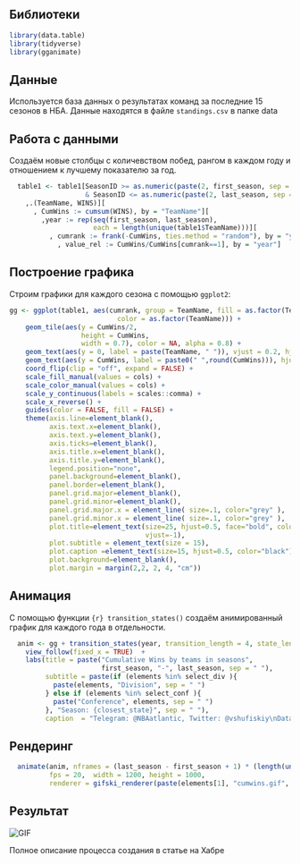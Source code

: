 <!-- README.md is generated from README.Rmd. Please edit that file -->

## Библиотеки

```r
library(data.table)
library(tidyverse)
library(gganimate)
```
## Данные
Используется база данных о результатах команд за последние 15 сезонов в НБА. Данные находятся в файле `standings.csv` в папке data

## Работа с данными
Создаём новые столбцы с количевством побед, рангом в каждом году и отношением к лучшему показателю за год.

```r
  table1 <- table1[SeasonID >= as.numeric(paste(2, first_season, sep = "")) 
                   & SeasonID <= as.numeric(paste(2, last_season, sep = ""))][
    ,.(TeamName, WINS)][
      , CumWins := cumsum(WINS), by = "TeamName"][
        ,year := rep(seq(first_season, last_season), 
                     each = length(unique(table1$TeamName)))][
          , cumrank := frank(-CumWins, ties.method = "random"), by = "year"][
            , value_rel := CumWins/CumWins[cumrank==1], by = "year"]
```
## Построение графика

Строим графики для каждого сезона с помощью `ggplot2`:

```r
gg <- ggplot(table1, aes(cumrank, group = TeamName, fill = as.factor(TeamName),
                           color = as.factor(TeamName))) + 
    geom_tile(aes(y = CumWins/2,
                  height = CumWins,
                  width = 0.7), color = NA, alpha = 0.8) +
    geom_text(aes(y = 0, label = paste(TeamName, " ")), vjust = 0.2, hjust = 1, size = 6) +
    geom_text(aes(y = CumWins, label = paste0(" ",round(CumWins))), hjust = 0, size = 7) +
    coord_flip(clip = "off", expand = FALSE) +
    scale_fill_manual(values = cols) +
    scale_color_manual(values = cols) +
    scale_y_continuous(labels = scales::comma) +
    scale_x_reverse() +
    guides(color = FALSE, fill = FALSE) +
    theme(axis.line=element_blank(),
          axis.text.x=element_blank(),
          axis.text.y=element_blank(),
          axis.ticks=element_blank(),
          axis.title.x=element_blank(),
          axis.title.y=element_blank(),
          legend.position="none",
          panel.background=element_blank(),
          panel.border=element_blank(),
          panel.grid.major=element_blank(),
          panel.grid.minor=element_blank(),
          panel.grid.major.x = element_line( size=.1, color="grey" ),
          panel.grid.minor.x = element_line( size=.1, color="grey" ),
          plot.title=element_text(size=25, hjust=0.5, face="bold", colour="black",
                                  vjust=-1),
          plot.subtitle = element_text(size = 15),
          plot.caption =element_text(size=15, hjust=0.5, color="black"),
          plot.background=element_blank(),
          plot.margin = margin(2,2, 2, 4, "cm"))
```
## Анимация
С помощью функции `{r} transition_states()` создаём анимированный график для каждого года в отдельности.

```r
  anim <- gg + transition_states(year, transition_length = 4, state_length = 1) +
    view_follow(fixed_x = TRUE)  +
    labs(title = paste("Cumulative Wins by teams in seasons", 
                       first_season, "-", last_season, sep = " "),
         subtitle = paste(if (elements %in% select_div ){
           paste(elements, "Division", sep = " ")
         } else if (elements %in% select_conf ){
           paste("Conference", elements, sep = " ")
         }, "Season: {closest_state}", sep = " "),
         caption  = "Telegram: @NBAatlantic, Twitter: @vshufiskiy\nData sourse: stats.nba.com")
```

## Рендеринг

```r
  animate(anim, nframes = (last_season - first_season + 1) * (length(unique(table1$TeamName)) + 20),
          fps = 20,  width = 1200, height = 1000, 
          renderer = gifski_renderer(paste(elements[1], "cumwins.gif", sep = "_")))
```

## Результат
![GIF](https://cdn.tribuna.com/fetch/?url=https%3A%2F%2Fa.radikal.ru%2Fa06%2F1906%2Fe5%2Fcf815c3f526d.gif)

Полное описание процесса создания в статье на Хабре

